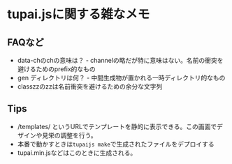 # tupai.jsに関する雑なメモ

## FAQなど

* data-chのchの意味は？ - channelの略だが特に意味はない。名前の衝突を避けるためのprefix的なもの
* gen ディレクトリは何？ - 中間生成物が置かれる一時ディレクトリ的なもの
* classzzのzzは名前衝突を避けるための余分な文字列

## Tips

* /templates/ というURLでテンプレートを静的に表示できる。この画面でデザインや見栄の調整を行う。
* 本番で動かすときは`tupaijs make`で生成されたファイルをデプロイする
 * tupai.min.jsなどはこのときに生成される。




